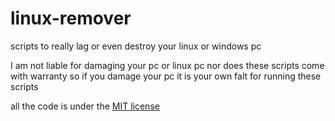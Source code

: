 # linux-remover

scripts to really lag or even destroy your linux or windows pc

I am not liable for damaging your pc or linux pc nor does these scripts come with warranty so if you damage your pc it is your own falt for running these scripts



all the code is  under the [MIT license](https://github.com/Brandonbr1/linux-remover/blob/main/LICENSE)
